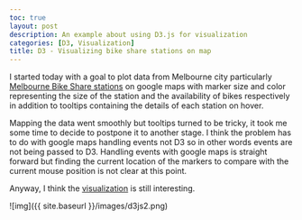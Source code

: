 ```yaml
---
toc: true
layout: post
description: An example about using D3.js for visualization
categories: [D3, Visualization]
title: D3 - Visualizing bike share stations on map
---
```


I started today with a goal to plot data from Melbourne city particularly [Melbourne Bike Share stations](https://data.melbourne.vic.gov.au/Transport/Bike-Share-Dock-Locations/vrwc-rwgm) on google maps with marker size and color representing the size of the station and the availability of bikes respectively in addition to tooltips containing the details of each station on hover.

Mapping the data went smoothly but tooltips turned to be tricky, it took me some time to decide to postpone it to another stage. I think the problem has to do with google maps handling events not D3 so in other words events are not being passed to D3. Handling events with google maps is straight forward but finding the current location of the markers to compare with the current mouse position is not clear at this point.

Anyway, I think the [visualization](https://github.com/waswas15/d3js-one-month-challenge/blob/master/day02.html) is still interesting. 



![img]({{ site.baseurl }}/images/d3js2.png)
